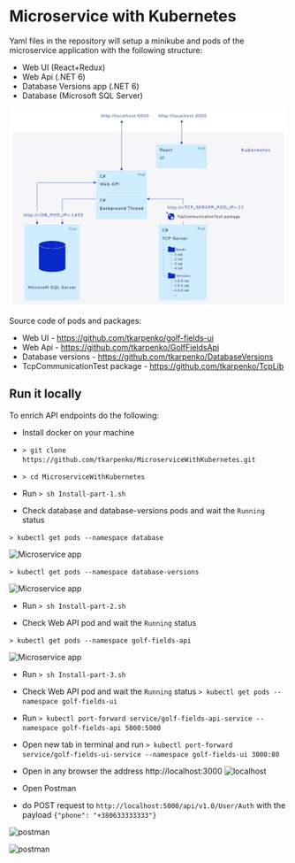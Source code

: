 # Microservice with Kubernetes

Yaml files in the repository will setup a minikube and pods of the microservice application with the following structure:

* Web UI (React+Redux)
* Web Api (.NET 6)
* Database Versions app (.NET 6)
* Database (Microsoft SQL Server)

![Microservice app](https://github.com/tkarpenko/MicroserviceWithKubernetes/blob/main/docs/Microservice.jpg)


Source code of pods and packages:
* Web UI - https://github.com/tkarpenko/golf-fields-ui
* Web Api - https://github.com/tkarpenko/GolfFieldsApi
* Database versions - https://github.com/tkarpenko/DatabaseVersions
* TcpCommunicationTest package - https://github.com/tkarpenko/TcpLib


## Run it locally

To enrich API endpoints do the following:
* Install docker on your machine

* ```> git clone https://github.com/tkarpenko/MicroserviceWithKubernetes.git```

* ```> cd MicroserviceWithKubernetes```

* Run ```> sh Install-part-1.sh```

* Check database and database-versions pods and wait the `Running` status

```> kubectl get pods --namespace database```

![Microservice app](https://github.com/tkarpenko/MicroserviceWithKubernetes/blob/main/docs/db-pod.jpg)

```> kubectl get pods --namespace database-versions```

![Microservice app](https://github.com/tkarpenko/MicroserviceWithKubernetes/blob/main/docs/db-v-pod.jpg)

* Run ```> sh Install-part-2.sh```

* Check Web API pod and wait the `Running` status

```> kubectl get pods --namespace golf-fields-api```

![Microservice app](https://github.com/tkarpenko/MicroserviceWithKubernetes/blob/main/docs/api-pod.jpg)

* Run ```> sh Install-part-3.sh```

* Check Web API pod and wait the `Running` status
```> kubectl get pods --namespace golf-fields-ui```

* Run
```> kubectl port-forward service/golf-fields-api-service --namespace golf-fields-api 5000:5000```

* Open new tab in terminal and run
```> kubectl port-forward service/golf-fields-ui-service --namespace golf-fields-ui 3000:80```

* Open in any browser the address http://localhost:3000
![localhost](https://github.com/tkarpenko/MicroserviceWithKubernetes/blob/main/docs/localhost.jpg)


* Open Postman

* do POST request to `http://localhost:5000/api/v1.0/User/Auth` with the payload `{"phone": "+380633333333"}`

![postman](https://github.com/tkarpenko/MicroserviceWithKubernetes/blob/main/docs/postman1.jpg)

![postman](https://github.com/tkarpenko/MicroserviceWithKubernetes/blob/main/docs/postman2.jpg)
